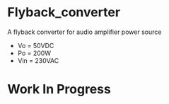 # Flyback_converter
A flyback converter for audio amplifier power source

* Vo = 50VDC
* Po = 200W
* Vin = 230VAC

# Work In Progress
